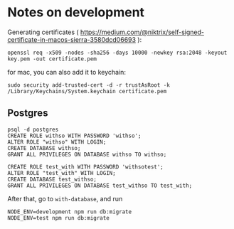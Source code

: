 # Notes on development
Generating certificates ( https://medium.com/@niktrix/self-signed-certificate-in-macos-sierra-3580dcd06693 ):
```
openssl req -x509 -nodes -sha256 -days 10000 -newkey rsa:2048 -keyout key.pem -out certificate.pem
```

for mac, you can also add it to keychain:

```
sudo security add-trusted-cert -d -r trustAsRoot -k /Library/Keychains/System.keychain certificate.pem
```

## Postgres
```
psql -d postgres
CREATE ROLE withso WITH PASSWORD 'withso';
ALTER ROLE "withso" WITH LOGIN;
CREATE DATABASE withso;
GRANT ALL PRIVILEGES ON DATABASE withso TO withso;

CREATE ROLE test_with WITH PASSWORD 'withsotest';
ALTER ROLE "test_with" WITH LOGIN;
CREATE DATABASE test_withso;
GRANT ALL PRIVILEGES ON DATABASE test_withso TO test_with;
```

After that, go to `with-database`, and run
```
NODE_ENV=development npm run db:migrate
NODE_ENV=test npm run db:migrate
```